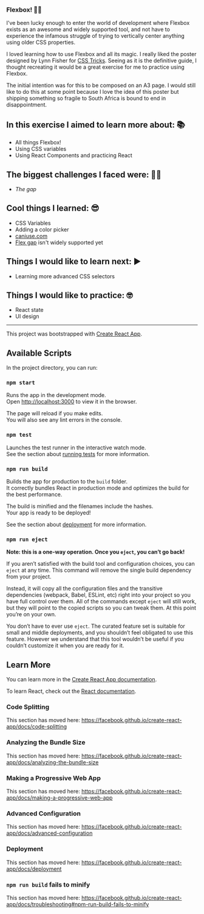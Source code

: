 ### Flexbox! 💪🥊

I've been lucky enough to enter the world of development where Flexbox exists as an awesome and widely supported tool, and not have to experience the infamous struggle of trying to vertically center anything using older CSS properties. 

I loved learning how to use Flexbox and all its magic. I really liked the poster designed by Lynn Fisher for [CSS Tricks](https://css-tricks.com/product/css-flexbox-poster/). Seeing as it is the definitive guide, I thought recreating it would be a great exercise for me to practice using Flexbox.

The initial intention was for this to be composed on an A3 page. I would still like to do this at some point because I love the idea of this poster but shipping something so fragile to South Africa is bound to end in disappointment.


## In this exercise I aimed to learn more about: 📚
* All things Flexbox!
* Using CSS variables
* Using React Components and practicing React


## The biggest challenges I faced were: 🐱‍🏍
* *The gap*

## Cool things I learned: 😎
* CSS Variables
* Adding a color picker 
* [caniuse.com](caniuse.com)
* [Flex gap](https://caniuse.com/#search=flex%20gap) isn't widely supported yet 


## Things I would like to learn next: ▶ 
* Learning more advanced CSS selectors


## Things I would like to practice: 🤓
* React state
* UI design


---



This project was bootstrapped with [Create React App](https://github.com/facebook/create-react-app).

## Available Scripts

In the project directory, you can run:

### `npm start`

Runs the app in the development mode.<br />
Open [http://localhost:3000](http://localhost:3000) to view it in the browser.

The page will reload if you make edits.<br />
You will also see any lint errors in the console.

### `npm test`

Launches the test runner in the interactive watch mode.<br />
See the section about [running tests](https://facebook.github.io/create-react-app/docs/running-tests) for more information.

### `npm run build`

Builds the app for production to the `build` folder.<br />
It correctly bundles React in production mode and optimizes the build for the best performance.

The build is minified and the filenames include the hashes.<br />
Your app is ready to be deployed!

See the section about [deployment](https://facebook.github.io/create-react-app/docs/deployment) for more information.

### `npm run eject`

**Note: this is a one-way operation. Once you `eject`, you can’t go back!**

If you aren’t satisfied with the build tool and configuration choices, you can `eject` at any time. This command will remove the single build dependency from your project.

Instead, it will copy all the configuration files and the transitive dependencies (webpack, Babel, ESLint, etc) right into your project so you have full control over them. All of the commands except `eject` will still work, but they will point to the copied scripts so you can tweak them. At this point you’re on your own.

You don’t have to ever use `eject`. The curated feature set is suitable for small and middle deployments, and you shouldn’t feel obligated to use this feature. However we understand that this tool wouldn’t be useful if you couldn’t customize it when you are ready for it.

## Learn More

You can learn more in the [Create React App documentation](https://facebook.github.io/create-react-app/docs/getting-started).

To learn React, check out the [React documentation](https://reactjs.org/).

### Code Splitting

This section has moved here: https://facebook.github.io/create-react-app/docs/code-splitting

### Analyzing the Bundle Size

This section has moved here: https://facebook.github.io/create-react-app/docs/analyzing-the-bundle-size

### Making a Progressive Web App

This section has moved here: https://facebook.github.io/create-react-app/docs/making-a-progressive-web-app

### Advanced Configuration

This section has moved here: https://facebook.github.io/create-react-app/docs/advanced-configuration

### Deployment

This section has moved here: https://facebook.github.io/create-react-app/docs/deployment

### `npm run build` fails to minify

This section has moved here: https://facebook.github.io/create-react-app/docs/troubleshooting#npm-run-build-fails-to-minify